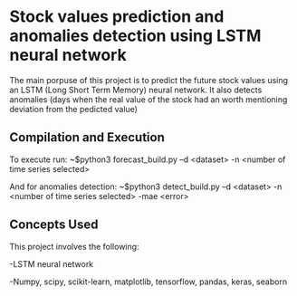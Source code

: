 # Stock values prediction and anomalies detection using LSTM neural network

The main porpuse of this project is to predict the future stock values using an LSTM (Long Short Term Memory) neural network. It also detects anomalies (days when the real value of the stock had an worth mentioning deviation from the pedicted value)

## Compilation and Execution


To execute run: ~$python3 forecast_build.py –d \<dataset\> -n \<number of time series selected\>
 

  
And for anomalies detection: ~$python3 detect_build.py –d \<dataset\> -n \<number of time series selected\> -mae \<error\>


## Concepts Used

This project involves the following:

-LSTM neural network

-Numpy, scipy, scikit-learn, matplotlib, tensorflow, pandas, keras, seaborn
